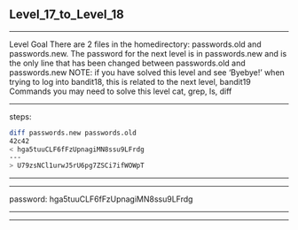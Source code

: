 ## Level_17_to_Level_18

--------------------------------------



Level Goal
There are 2 files in the homedirectory: passwords.old and
passwords.new. The password for the next level is in
passwords.new and is the only line that has been changed between
passwords.old and passwords.new
NOTE: if you have solved this level and see ‘Byebye!’ when trying
to log into bandit18, this is related to the next level, bandit19
Commands you may need to solve this level
cat, grep, ls, diff


-------
steps: 

```Bash 
diff passwords.new passwords.old 
42c42
< hga5tuuCLF6fFzUpnagiMN8ssu9LFrdg
---
> U79zsNCl1urwJ5rU6pg7ZSCi7ifWOWpT

```

-------


----------

password: hga5tuuCLF6fFzUpnagiMN8ssu9LFrdg

----------

--------------------------------------

